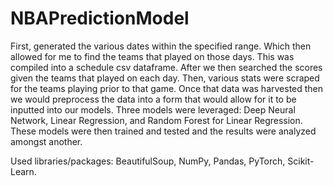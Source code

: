 # NBAPredictionModel
First, generated the various dates within the specified range. 
Which then allowed for me to find the teams that played on those days. This was compiled into a schedule csv dataframe.
After we then searched the scores given the teams that played on each day.
Then, various stats were scraped for the teams playing prior to that game.
Once that data was harvested then we would preprocess the data into a form that would allow for it to be inputted into our models.
Three models were leveraged: Deep Neural Network, Linear Regression, and Random Forest for Linear Regression.
These models were then trained and tested and the results were analyzed amongst another.

Used libraries/packages: BeautifulSoup, NumPy, Pandas, PyTorch, Scikit-Learn.
